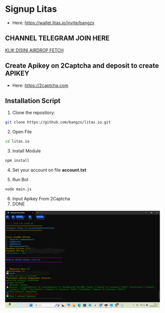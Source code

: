 # Signup Litas
* Here:  https://wallet.litas.io/invite/bangzx

## CHANNEL TELEGRAM JOIN HERE
[KLIK DISINI AIRDROP FETCH](https://t.me/airdropfetchofficial)

## Create Apikey on 2Captcha and deposit to create APIKEY
* Here: https://2captcha.com

## Installation Script
1. Clone the repository:
```bash
git clone https://github.com/bangzx/litas.io.git
```
2. Open File
```bash
cd litas.io
```
3. Install Module
```bash
npm install
```
4. Set your account on file **account.txt**

5. Run Bot
```bash
node main.js
```
6. Input Apikey From 2Captcha
7. DONE

![](litasbot.jpg)

